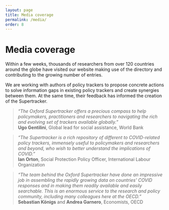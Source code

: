 ```yaml
---
layout: page
title: Media coverage
permalink: /media/
order: 8
---
```


# Media coverage

Within a few weeks, thousands of researchers from over 120 countries around the globe have visited our website making use of the directory and contributing to the growing number of entries.

We are working with authors of policy trackers to propose concrete actions to solve information gaps in existing policy trackers and create synergies between them. At the same time, their feedback has informed the creation of the Supertracker.

> *“The Oxford Supertracker offers a precious compass to help policymakers, practitioners and researchers to navigating the rich and evolving set of trackers available globally.”* <br/>
**Ugo Gentilini**, Global lead for social assistance, World Bank

> *“The Supertracker is a rich repository of different to COVID-related policy trackers, immensely useful to policymakers and researchers and beyond, who wish to better understand the implications of COVID.”* <br/>
**Ian Orton**, Social Protection Policy Officer, International Labour Organization

> *“The team behind the Oxford Supertracker have done an impressive job in assembling the rapidly growing data on countries’ COVID responses and in making them readily available and easily searchable. This is an enormous service to the research and policy community, including many colleagues here at the OECD.”* <br/>
**Sebastian Königs** and **Andrea Garnero**, Economists, OECD


